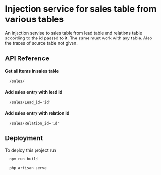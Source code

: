
# Injection service for sales table from various tables

An injection servise to sales table from lead table and relations table according to the id passed to it. The same must work with any table. Also the traces of source table not given.


## API Reference

#### Get all items in sales table

```http
  /sales/
```

#### Add sales entry with lead id

```http
  /sales/Lead_id='id'
```
#### Add sales entry with relation id

```http
  /sales/Relation_id='id'
```  


## Deployment

To deploy this project run

```bash
  npm run build
```
```bash
  php artisan serve
```

